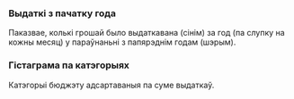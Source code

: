 ### Выдаткі з пачатку года

Паказвае, колькі грошай было выдаткавана (сінім) за год (па слупку на кожны месяц) у параўнаньні з
папярэднім годам (шэрым).

### Гістаграма па катэгорыях

Катэгорыі бюджэту адсартаваныя па суме выдаткаў.
